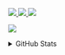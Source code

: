 <p align="">
  <a href="https://linkedin.com/in/venerons">
    <img src="https://skillicons.dev/icons?i=linkedin" />
  </a>
  <a href="https://github.com/Venerons">
    <img src="https://skillicons.dev/icons?i=github" />
  </a>
  <a href="https://codepen.io/venerons">
    <img src="https://skillicons.dev/icons?i=codepen" />
  </a>
</p>

<p align="">
  <a href="https://skillicons.dev">
    <img src="https://skillicons.dev/icons?perline=12&i=git,docker,kubernetes,prometheus,redis,graphql,go,nim,c,lua,py,md,html,css,js,ts,nodejs,deno,astro,svelte,solidjs,vue,react,tailwind" />
  </a>
</p>

<details>
  <summary>GitHub Stats</summary>
  <img src="https://github-profile-trophy.vercel.app/?username=Venerons&theme=radical&no-frame=false&no-bg=true&margin-w=4">
</details>
